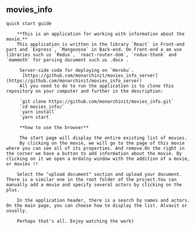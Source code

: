 ## movies_info

`quick start guide`

        **This is an application for working with information about the movie.**
        This application is written in the library `React` in Front-end part and `Express`, `Mangooose` in Back-end. On Front-end a am use libraries such us `Redux`, `react-router-dom`, `redux-thunk` and `mammoth` for parsing document such us .docx .

         Server-side code for deploying on `Heroku`.
          [https://github.com/monarchinit/movies_info_server](https://github.com/monarchinit/movies_info_server)
         All you need to do to run the application is to clone this repository on your computer and further in the description:

         `git clone https://github.com/monarchinit/movies_info.git`
         `cd movies_info/`
         `yarn install`
         `yarn start`

         **how to use the browser**

         The start page will display the entire existing list of movies.
         By clicking on the movie, we will go to the page of this movie where you can see all of its properties. And remove.On the right in the corner we have a button to add information about the movie. By clicking on it we open a mrdalny window with the addition of a movie, or movies !!

        Select the "upload document" section and upload your document. There is a similar one in the root folder of the project.You can manually add a movie and specify several actors by clicking on the plus.

        In the application header, there is a search by names and actors. On the main page, you can choose how to display the list. Alvavit or usually.

        Perhaps that's all. Enjoy watching the work)
